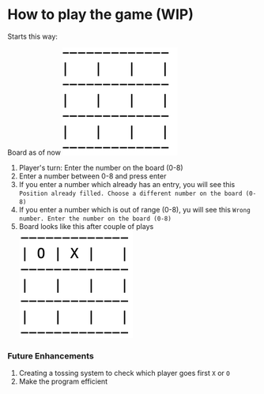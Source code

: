 # How to play the game (WIP)

Starts this way:

Board as of now
![Entry Image](https://github.com/Srikanth1589/TicTacToe/blob/master/entry_image.png?raw=true)

1. Player's turn: Enter the number on the board (0-8)
2. Enter a number between 0-8 and press enter
3. If you enter a number which already has an entry, you will see this `Position already filled. Choose a different number on the board (0-8)`
4. If you enter a number which is out of range (0-8), yu will see this `Wrong number. Enter the number on the board (0-8)`
5. Board looks like this after couple of plays ![Couple of plays](https://github.com/Srikanth1589/TicTacToe/blob/master/playing_game.png?raw=true)

### Future Enhancements
1. Creating a tossing system to check which player goes first `X` or `O`
2. Make the program efficient 